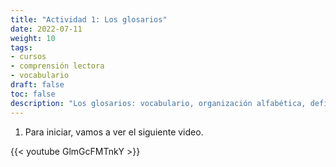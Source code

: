 ```yaml
---
title: "Actividad 1: Los glosarios"
date: 2022-07-11
weight: 10
tags: 
- cursos
- comprensión lectora
- vocabulario
draft: false
toc: false
description: "Los glosarios: vocabulario, organización alfabética, definiciones y sinónimos."
---
```


1. Para iniciar, vamos a ver el siguiente video.


{{< youtube GlmGcFMTnkY >}}

